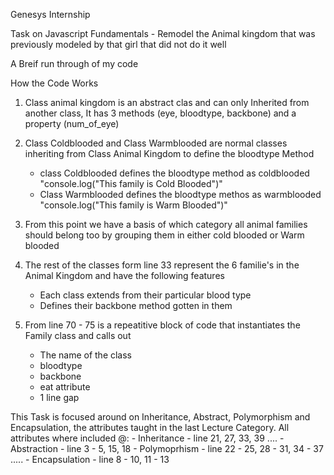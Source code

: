 Genesys Internship

Task on Javascript Fundamentals - Remodel the Animal kingdom that was previously modeled by that girl that did not do it well

A Breif run through of my code

How the Code Works

1. Class animal kingdom is an abstract clas and can only Inherited from another class, It has 3 methods (eye, bloodtype, backbone) and a property (num_of_eye)

2. Class Coldblooded and Class Warmblooded are normal classes inheriting from Class Animal Kingdom to define the bloodtype Method
    - class Coldblooded defines the bloodtype method as coldblooded "console.log("This family is Cold Blooded")"
    - Class Warmblooded defines the bloodtype methos as warmblooded "console.log("This family is Warm Blooded")"

3. From this point we have a basis of which category all animal families should belong too by grouping them in either cold blooded or Warm blooded

4. The rest of the classes form line 33 represent the 6 familie's in the Animal Kingdom and have the following features
    - Each class extends from their particular blood type 
    - Defines their backbone method gotten in them

5. From line 70 - 75 is a repeatitive block of code that instantiates the Family class and calls out
    - The name of the class
    - bloodtype
    - backbone
    - eat attribute
    - 1 line gap

This Task is focused around on Inheritance, Abstract, Polymorphism and Encapsulation, the attributes taught in the last Lecture Category. All attributes where included @:
    - Inheritance - line 21, 27, 33, 39 ....
    - Abstraction - line 3 - 5, 15, 18
    - Polymoprhism - line 22 - 25, 28 - 31, 34 - 37 .....
    - Encapsulation - line 8 - 10, 11 - 13